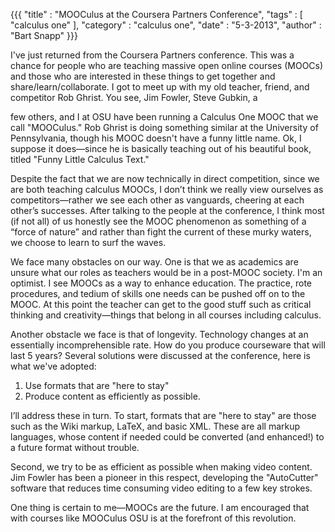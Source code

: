{{{
	"title" : "MOOCulus at the Coursera Partners Conference",
	"tags"  : [ "calculus one" ],
	"category" : "calculus one",
	"date" : "5-3-2013",
        "author" : "Bart Snapp"
}}}



I've just returned from the Coursera Partners conference. This was a
chance for people who are teaching massive open online courses (MOOCs)
and those who are interested in these things to get together and
share/learn/collaborate.  I got to meet up with my old teacher,
friend, and competitor Rob Ghrist. You see, Jim Fowler, Steve Gubkin,
a


<!--more-->

few others, and I at OSU have been running a Calculus One MOOC that we
call "MOOCulus." Rob Ghrist is doing something similar at the
University of Pennsylvania, though his MOOC doesn't have a funny
little name. Ok, I suppose it does&mdash;since he is basically teaching out
of his beautiful book, titled "Funny Little Calculus Text."

Despite the fact that we are now technically in direct competition,
since we are both teaching calculus MOOCs, I don’t think we really
view ourselves as competitors&mdash;rather we see each other as vanguards,
cheering at each other’s successes. After talking to the people at the
conference, I think most (if not all) of us honestly see the MOOC
phenomenon as something of a “force of nature” and rather than fight
the current of these murky waters, we choose to learn to surf the
waves.

We face many obstacles on our way. One is that we as academics are
unsure what our roles as teachers would be in a post-MOOC society. I'm
an optimist. I see MOOCs as a way to enhance education. The practice,
rote procedures, and tedium of skills one needs can be pushed off on
to the MOOC. At this point the teacher can get to the good stuff such
as critical thinking and creativity&mdash;things that belong in all
courses including calculus.

Another obstacle we face is that of longevity. Technology changes at
an essentially incomprehensible rate. How do you produce courseware
that will last 5 years? Several solutions were discussed at the
conference, here is what we've adopted:

1. Use formats that are "here to stay" 
2. Produce content as efficiently as possible.  

I’ll address these in turn. To start, formats that are "here to stay"
are those such as the Wiki markup, LaTeX, and basic XML. These are all
markup languages, whose content if needed could be converted (and
enhanced!) to a future format without trouble.

Second, we try to be as efficient as possible when making video
content. Jim Fowler has been a pioneer in this respect, developing the
"AutoCutter" software that reduces time consuming video editing to a
few key strokes.

One thing is certain to me&mdash;MOOCs are the future. I am encouraged that
with courses like MOOCulus OSU is at the forefront of this revolution.